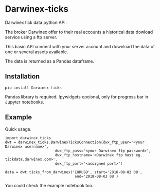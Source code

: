 # Darwinex-ticks
Darwinex tick data python API.

The broker Darwinex offer to their real accounts a historical data dowload 
service using a ftp server. 

This basic API connect with your server account 
and download the data of one or several assets available. 

The data is returned as a Pandas dataframe. 


## Installation

`pip install Darwinex-ticks`

Pandas library is required. Ipywidgets opcional, only for progress bar in 
Jupyter notebooks.


## Example 



Quick usage.
```
import darwinex_ticks
dwt = darwinex_ticks.DarwinexTicksConnection(dwx_ftp_user='<your Darwinex username>',
                       dwx_ftp_pass='<your Darwinex ftp password>',
                       dwx_ftp_hostname='<Darwinex ftp host eg. tickdata.darwinex.com>',
                       dwx_ftp_port='<assigned port>')
                       
data = dwt.ticks_from_darwinex('EURUSD', start='2018-08-02 08', 
                                end='2018-08-02 08')                 
```
You could check the example notebook too.